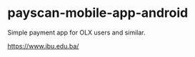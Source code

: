 # payscan-mobile-app-android
Simple payment app for OLX users and similar.


https://www.ibu.edu.ba/
